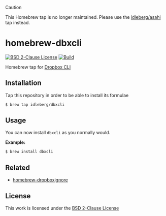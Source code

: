 > [!CAUTION]
> This Homebrew tap is no longer maintained. Please use the [idleberg/asahi](https://github.com/idleberg/homebrew-asahi) tap instead.

# homebrew-dbxcli

[![BSD 2-Clause License](https://img.shields.io/github/license/idleberg/homebrew-dbxcli?style=for-the-badge)](https://opensource.org/licenses/BSD-2-Clause)
[![Build](https://img.shields.io/github/actions/workflow/status/idleberg/homebrew-dbxcli/audit.yml?style=for-the-badge)](https://github.com/idleberg/homebrew-dbxcli/actions)


Homebrew tap for [Dropbox CLI](https://github.com/dropbox/dbxcli)

## Installation

Tap this repository in order to be able to install its formulae

```sh
$ brew tap idleberg/dbxcli
```

## Usage

You can now install `dbxcli` as you normally would.

**Example:**

```sh
$ brew install dbxcli
```

## Related

- [homebrew-dropboxignore](https://github.com/idleberg/homebrew-dropboxignore)

## License

This work is licensed under the [BSD 2-Clause License](LICENSE)
